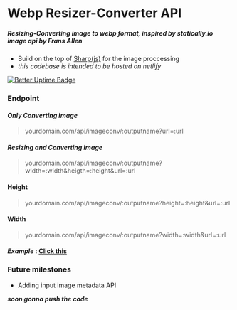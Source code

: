 # Webp Resizer-Converter API
##### Resizing-Converting image to webp format, inspired by statically.io image api by Frans Allen

- Build on the top of [Sharp(js)](https://github.com/lovell/sharp) for the image proccessing
- *this codebase is intended to be hosted on netlify*

[![Better Uptime Badge](https://betteruptime.com/status-badges/v1/monitor/gpob.svg)](https://betteruptime.com/?utm_source=status_badge)

### Endpoint
#### *Only Converting Image*
> yourdomain.com/api/imageconv/:outputname?url=:url

#### *Resizing and Converting Image*
> yourdomain.com/api/imageconv/:outputname?width=:width&heigth=:height&url=:url
#### Height
> yourdomain.com/api/imageconv/:outputname?height=:height&url=:url
#### Width
> yourdomain.com/api/imageconv/:outputname?width=:width&url=:url

#### *Example* : [Click this](https://webp.projectxi.my.id/api/imageconv/pepe?width=123&height=123&url=https://raw.githubusercontent.com/aryarkusuma/aryarkusuma/main/png-clipart-pepe-the-frog-smiling-illustration-pepe-the-frog-video-game-warframe-meme-pepe-the-frog-sticker-game-food-thumbnail-removebg-preview%20(1).png)

### Future milestones
- Adding input image metadata API 

***soon gonna push the code***
